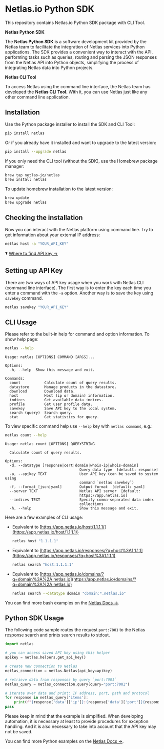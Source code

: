 # Netlas.io Python SDK

This repository contains Netlas.io Python SDK package with CLI Tool.

**Netlas Python SDK**

The __Netlas Python SDK__ is a software development kit provided by the Netlas team to facilitate the integration of Netlas services into Python applications. The SDK provides a convenient way to interact with the API, performing tasks such as queries, routing and parsing the JSON responses from the Netlas API into Python objects, simplifying the process of integrating Netlas data into Python projects.

**Netlas CLI Tool**

To access Netlas using the command line interface, the Netlas team has developed the __Netlas CLI Tool__. With it, you can use Netlas just like any other command line application.

## Installation

Use the Python package installer to install the SDK and CLI Tool:

``` bash
pip install netlas
```

Or if you already have it installed and want to upgrade to the latest version:

``` bash
pip install --upgrade netlas
```

If you only need the CLI tool (without the SDK), use the Homebrew package manager:

``` bash
brew tap netlas-io/netlas 
brew install netlas
```

To update homebrew installation to the latest version:

``` bash
brew update  
brew upgrade netlas
```

## Checking the installation

Now you can interact with the Netlas platform using command line. Try to get information about your external IP address:

``` bash
netlas host -a "YOUR_API_KEY"
```

❓ [Where to find API key &rarr;](https://docs.netlas.io/automation/how_to_get_api_key/)

## Setting up API Key

There are two ways of API key usage when you work with Netlas CLI (command line interface). The first way is to enter the key each time you enter a command with the `-a` option. Another way is to save the key using `savekey` command.

``` bash
netlas savekey "YOUR_API_KEY"
```

## CLI Usage

Please refer to the built-in help for command and option information. To show help page:

```` bash
netlas --help
````
``` { class="no-copy" }
Usage: netlas [OPTIONS] COMMAND [ARGS]...

Options:
  -h, --help  Show this message and exit.

Commands:
  count           Calculate count of query results.
  datastore       Manage products in the datastore.
  download        Download data.
  host            Host (ip or domain) information.
  indices         Get available data indices.
  profile         Get user profile data.
  savekey         Save API key to the local system.
  search (query)  Search query.
  stat            Get statistics for query.
```

To view specific command help use `--help` key with `netlas command`, e.g.:

```` bash
netlas count --help
````
``` { class="no-copy" }
Usage: netlas count [OPTIONS] QUERYSTRING

  Calculate count of query results.

Options:
  -d, --datatype [response|cert|domain|whois-ip|whois-domain]
                                  Query data type  [default: response]
  -a, --apikey TEXT               User API key (can be saved to system using
                                  command `netlas savekey`)
  -f, --format [json|yaml]        Output format  [default: yaml]
  --server TEXT                   Netlas API server  [default:
                                  https://app.netlas.io]
  --indices TEXT                  Specify comma-separated data index
                                  collections
  -h, --help                      Show this message and exit.
```

Here are a few examples of CLI usage:

- Equivalent to [https://app.netlas.io/host/1.1.1.1/](https://app.netlas.io/host/1.1.1.1/)
  ``` bash
  netlas host "1.1.1.1"			
  ```
- Equivalent to [https://app.netlas.io/responses/?q=host%3A1.1.1.1](https://app.netlas.io/responses/?q=host%3A1.1.1.1)
  ``` bash
  netlas search "host:1.1.1.1"
  ```
- Equivalent to [https://app.netlas.io/domains/?q=domain%3A%2A.netlas.io](https://app.netlas.io/domains/?q=domain%3A%2A.netlas.io)
  ``` bash
  netlas search --datatype domain "domain:*.netlas.io"
  ```

You can find more bash examples on the [Netlas Docs &rarr;](https://docs.netlas.io/automation/).

## Python SDK Usage

The following code sample routes the request `port:7001` to the Netlas response search and prints search results to stdout.

``` python
import netlas

# you can access saved API key using this helper
apikey = netlas.helpers.get_api_key()

# create new connection to Netlas
netlas_connection = netlas.Netlas(api_key=apikey)

# retrieve data from responses by query `port:7001`
netlas_query = netlas_connection.query(query="port:7001")

# iterate over data and print: IP address, port, path and protocol
for response in netlas_query['items']:
    print(f"{response['data']['ip']}:{response['data']['port']}{response['data']['path']} [{response['data']['protocol']}]")
pass
```

Please keep in mind that the example is simplified. When developing automation, it is necessary at least to provide procedures for exception handling. And it is also necessary to take into account that the API key may not be saved.

You can find more Python examples on the [Netlas Docs &rarr;](https://docs.netlas.io/automation/).

